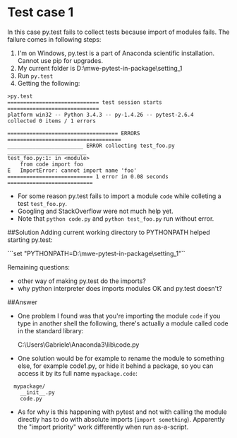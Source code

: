 # Test case 1
In this case py.test fails to collect tests because import of modules fails. The failure comes in following steps:

1. I'm on Windows, py.test is a part of Anaconda scientific installation. Cannot use pip for upgrades.
2. My current folder is D:\mwe-pytest-in-package\setting_1
3. Run ```py.test```
4. Getting the following:

```
>py.test
============================= test session starts =============================
platform win32 -- Python 3.4.3 -- py-1.4.26 -- pytest-2.6.4
collected 0 items / 1 errors

=================================== ERRORS ====================================
________________________ ERROR collecting test_foo.py _________________________
test_foo.py:1: in <module>
    from code import foo
E   ImportError: cannot import name 'foo'
=========================== 1 error in 0.08 seconds ===========================
```

- For some reason py.test fails to import a module ```code``` while colleting a test ```test_foo.py```.
- Googling and StackOverflow were not much help yet.
- Note that ```python code.py``` and ```python test_foo.py``` run without error.

##Solution
Adding current working directory to PYTHONPATH helped starting py.test:

```set "PYTHONPATH=D:\mwe-pytest-in-package\setting_1"``

Remaining questions:

- other way of making py.test do the imports?
- why python interpreter does imports modules OK and py.test doesn't?

##Answer

- One problem I found was that you're importing the module ``code`` if you type
  in another shell the following, there's actually a module called code
  in the standard library:

  C:\Users\Gabriele\Anaconda3\lib\code.py

- One solution would be for example to rename the module to something else,
  for example code1.py, or hide it behind a package, so you can access it by
  its full name ``mypackage.code``:
```
  mypackage/
    __init__.py
    code.py
```

- As for why is this happening with pytest and not with calling the module
  directly has to do with absolute imports (``import something``). Apparently
  the "import priority" work differently when run as-a-script. 
